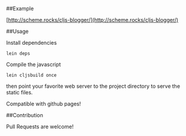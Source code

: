 ##Example

[http://scheme.rocks/cljs-blogger/](http://scheme.rocks/cljs-blogger/)

##Usage

Install dependencies

`lein deps`

Compile the javascript

`lein cljsbuild once`

then point your favorite web server to the project directory to serve the static files.

Compatible with github pages!

##Contribution

Pull Requests are welcome!

